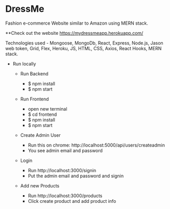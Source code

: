 # DressMe

Fashion e-commerce Website similar to Amazon using MERN stack. 

**Check out the website https://mydressmeapp.herokuapp.com/

Technologies used - Mongoose, MongoDb, React, Express, Node.js, Jason web token, Grid, Flex, Heroku, JS, HTML, CSS, Axios, React Hooks, MERN stack. 

- Run locally 
   - Run Backend
     - $ npm install
     - $ npm start

    - Run Frontend
      - open new terminal
       - $ cd frontend
       - $ npm install
       - $ npm start

    - Create Admin User
      - Run this on chrome: http://localhost:5000/api/users/createadmin
      - You see admin email and password

   - Login
     - Run http://localhost:3000/signin
     - Put the admin email and password and signin

   - Add new Products
     - Run http://localhost:3000/products
     - Click create product and add product info

